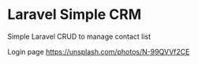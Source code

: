 # Laravel Simple CRM

Simple Laravel CRUD to manage contact list

Login page
https://unsplash.com/photos/N-99QVVf2CE
